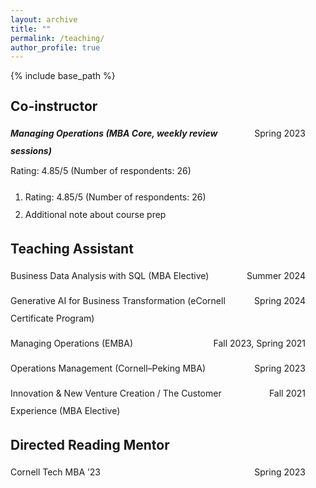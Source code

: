```yaml
---
layout: archive
title: ""
permalink: /teaching/
author_profile: true
---
```


{% include base_path %}

<!-- Paste this at the top of your teaching.md and replace the sample entries with yours -->

<style>
  /* Page-level settings */
  .teaching-page{
    line-height: 2;        /* 1.5× spacing */
    max-width: 1000px;       /* keep content to 1000px */
    margin: 0;               /* keep content flush-left (not centered) */
    padding-right: 2rem;     /* tiny breathing room on very small screens */
  }

  /* Subsection headings */
  .teaching-page h2{
    margin: 1.25rem 0 .5rem;
    line-height: 2;
  }

  /* Two-column rows: left wraps, right hugs */
  .twocol{
    display: grid;
    grid-template-columns: 1fr auto;
    align-items: baseline;
    gap: .25rem 1rem;
    margin: .25rem 0;
  }
  .twocol .left{ min-width: 0; }          /* Safari: allow wrapping */
  .twocol .right{
    white-space: nowrap;                   /* keep dates on one line */
    text-align: right;
  }

  /* Light spacing between logical blocks */
  .block + .block{ margin-top: .75rem; }

  /* Mobile: stack columns */
  @media (max-width: 600px){
    .twocol{ grid-template-columns: 1fr; }
    .twocol .right{ text-align: left; }
  }
</style>

<div class="teaching-page">

<h2>Co-instructor</h2>

<div class="block">
  <div class="twocol">
    <span class="left"><strong><em>Managing Operations (MBA Core, weekly review sessions)</em></strong></span>
    <span class="right">Spring 2023</span>
  </div>
  <div>Rating: 4.85/5 (Number of respondents: 26)</div>
</div>

<ol class="sublist">
  <li>Rating: 4.85/5 (Number of respondents: 26)</li>
  <li>Additional note about course prep</li>
</ol>


<h2>Teaching Assistant</h2>

<div class="block">
  <div class="twocol">
    <span class="left">Business Data Analysis with SQL (MBA Elective)</span>
    <span class="right">Summer 2024</span>
  </div>
</div>

<div class="block">
  <div class="twocol">
    <span class="left">Generative AI for Business Transformation (eCornell Certificate Program)</span>
    <span class="right">Spring 2024</span>
  </div>
</div>

<div class="block">
  <div class="twocol">
    <span class="left">Managing Operations (EMBA)</span>
    <span class="right">Fall 2023, Spring 2021</span>
  </div>
</div>

<div class="block">
  <div class="twocol">
    <span class="left">Operations Management (Cornell–Peking MBA)</span>
    <span class="right">Spring 2023</span>
  </div>
</div>

<div class="block">
  <div class="twocol">
    <span class="left">Innovation &amp; New Venture Creation / The Customer Experience (MBA Elective)</span>
    <span class="right">Fall 2021</span>
  </div>
</div>

<h2>Directed Reading Mentor</h2>

<div class="block">
  <div class="twocol">
    <span class="left">Cornell Tech MBA ’23</span>
    <span class="right">Spring 2023</span>
  </div>
</div>

</div>
